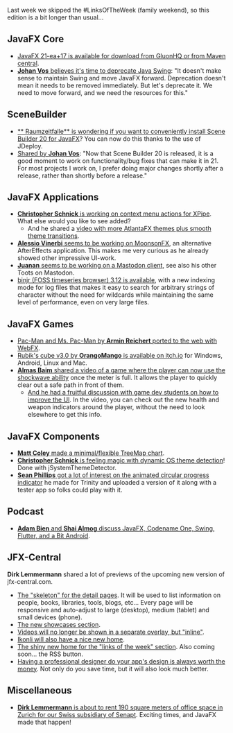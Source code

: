 Last week we skipped the #LinksOfTheWeek (family weekend), so this edition is a bit longer than usual...

## JavaFX Core

* [JavaFX 21-ea+17 is available for download from GluonHQ or from Maven central](https://techhub.social/@gluonhq/110374163797572361).
* [**Johan Vos** believes it's time to deprecate Java Swing](https://mastodon.social/@johanvos/110378814066039175): "It doesn't make sense to maintain Swing and move JavaFX forward. Deprecation doesn't mean it needs to be removed immediately. But let's deprecate it. We need to move forward, and we need the resources for this."

## SceneBuilder

* [** Raumzeitfalle** is wondering if you want to conveniently install Scene Builder 20 for JavaFX](https://twitter.com/Raumzeitfalle/status/1657471102673715202)? You can now do this thanks to the use of JDeploy.
* [Shared by **Johan Vos**](https://mastodon.social/@johanvos/110371523942727201): "Now that Scene Builder 20 is released, it is a good moment to work on functionality/bug fixes that can make it in 21. For most projects I work on, I prefer doing major changes shortly after a release, rather than shortly before a release."

## JavaFX Applications

* [**Christopher Schnick** is working on context menu actions for XPipe](https://twitter.com/crschnick/status/1661349160547766272). What else would you like to see added?
  * And he shared a [video with more AtlantaFX themes plus smooth theme transitions](https://twitter.com/crschnick/status/1661340242052251650).
* [**Alessio Vinerbi** seems to be working on MoonsonFX](https://twitter.com/Alessio_Vinerbi/status/1659864509320687619), an alternative AfterEffects application. This makes me very curious as he already showed other impressive UI-work.
* [**Juanan** seems to be working on a Mastodon client](https://mastodon.social/@juananpe/110383623013926873), see also his other Toots on Mastodon.
* [binjr (FOSS timeseries browser) 3.12 is available](https://fosstodon.org/@binjr/110380055859735465), with a new indexing mode for log files that makes it easy to search for arbitrary strings of character without the need for wildcards while maintaining the same level of performance, even on very large files.

## JavaFX Games

* [Pac-Man and Ms. Pac-Man by **Armin Reichert** ported to the web with WebFX](https://twitter.com/WebFXProject/status/1661336335427182593).
* [Rubik's cube v3.0 by **OrangoMango** is available on itch.io](https://twitter.com/orango_mango/status/1659545495704928257) for Windows, Android, Linux and Mac.
* [**Almas Baim** shared a video of a game where the player can now use the shockwave ability](https://twitter.com/AlmasBaim/status/1657718394064601089) once the meter is full. It allows the player to quickly clear out a safe path in front of them.
  * [And he had a fruitful discussion with game dev students on how to improve the UI](https://twitter.com/AlmasBaim/status/1658565437053980691). In the video, you can check out the new health and weapon indicators around the player, without the need to look elsewhere to get this info.

## JavaFX Components

* [**Matt Coley** made a minimal/flexible TreeMap chart](https://twitter.com/invokecoley/status/1660951086876749825).
* [**Christopher Schnick** is feeling magic with dynamic OS theme detection](https://twitter.com/crschnick/status/1658174428612550671)! Done with jSystemThemeDetector.
* [**Sean Phillips** got a lot of interest on the animated circular progress indicator](https://twitter.com/SeanMiPhillips/status/1658120303539519491) he made for Trinity and uploaded a version of it along with a tester app so folks could play with it.

## Podcast

* [**Adam Bien** and **Shai Almog** discuss JavaFX, Codename One, Swing, Flutter, and a Bit Android](https://airhacks.fm/#episode_242).

## JFX-Central

**Dirk Lemmermann** shared a lot of previews of the upcoming new version of jfx-central.com.

* [The "skeleton" for the detail pages](https://twitter.com/dlemmermann/status/1658067095664443394). It will be used to list information on people, books, libraries, tools, blogs, etc... Every page will be responsive and auto-adjust to large (desktop), medium (tablet) and small devices (phone).
* [The new showcases section](https://twitter.com/dlemmermann/status/1661055817041297409).
* [Videos will no longer be shown in a separate overlay, but "inline"](https://twitter.com/dlemmermann/status/1659203119136509955).
* [Ikonli will also have a nice new home](https://twitter.com/dlemmermann/status/1661325621471969281).
* [The shiny new home for the "links of the week" section](https://twitter.com/dlemmermann/status/1661718165577953280). Also coming soon... the RSS button.
* [Having a professional designer do your app's design is always worth the money](https://twitter.com/dlemmermann/status/1661676012466307072). Not only do you save time, but it will also look much better.

## Miscellaneous

* [**Dirk Lemmermann** is about to rent 190 square meters of office space in Zurich for our Swiss subsidiary of Senapt](https://twitter.com/dlemmermann/status/1657027053202423808). Exciting times, and JavaFX made that happen!
